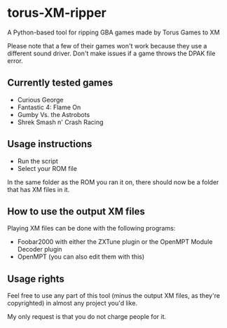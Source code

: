 # torus-XM-ripper
A Python-based tool for ripping GBA games made by Torus Games to XM

Please note that a few of their games won't work because they use a different sound driver. Don't make issues if a game throws the DPAK file error.

## Currently tested games
- Curious George
- Fantastic 4: Flame On
- Gumby Vs. the Astrobots
- Shrek Smash n' Crash Racing

## Usage instructions
- Run the script 
- Select your ROM file

In the same folder as the ROM you ran it on, there should now be a folder that has XM files in it.

## How to use the output XM files
Playing XM files can be done with the following programs:
- Foobar2000 with either the ZXTune plugin or the OpenMPT Module Decoder plugin
- OpenMPT (you can also edit them with this)

## Usage rights
Feel free to use any part of this tool (minus the output XM files, as they're copyrighted) in almost any project you'd like.

My only request is that you do not charge people for it.
